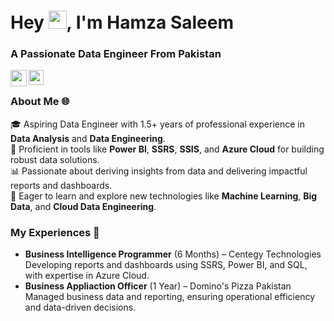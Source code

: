 <h1>Hey <img src="https://github.com/TheDudeThatCode/TheDudeThatCode/blob/master/Assets/Hi.gif" width="29px" height= "29">, I'm Hamza Saleem </h1>
<h3>A Passionate Data Engineer From Pakistan</h3>

<a href="mailto:hamza.saleem141@outlook.com" target="_blank" rel="noopener noreferrer">
  <img align="left" width="26px" src="https://cdn-icons-png.flaticon.com/512/732/732223.png" />
</a>
<a href="https://www.linkedin.com/in/hamza-Saleem-03557b216/" target="_blank" rel="noopener noreferrer">
  <img align="left" width="24px" src="https://cdn2.iconfinder.com/data/icons/social-media-2285/512/1_Linkedin_unofficial_colored_svg-256.png"  />
</a>
<br />

### About Me 🌐

🎓 Aspiring Data Engineer with 1.5+ years of professional experience in **Data Analysis** and **Data Engineering**. <br />
🔨 Proficient in tools like **Power BI**, **SSRS**, **SSIS**, and **Azure Cloud** for building robust data solutions.<br />
📊 Passionate about deriving insights from data and delivering impactful reports and dashboards.<br />
🌟 Eager to learn and explore new technologies like **Machine Learning**, **Big Data**, and **Cloud Data Engineering**.<br />

### My Experiences 💼

- **Business Intelligence Programmer** (6 Months) – Centegy Technologies <br />
    Developing reports and dashboards using SSRS, Power BI, and SQL, with expertise in Azure Cloud.
- **Business Appliaction Officer** (1 Year) – Domino's Pizza Pakistan <br />
    Managed business data and reporting, ensuring operational efficiency and data-driven decisions.

<!--
**HamzaSaleem001/HamzaSaleem001** is a ✨ _special_ ✨ repository because its `README.md` (this file) appears on your GitHub profile.

Here are some ideas to get you started:

- 🔭 I’m currently working on ...
- 🌱 I’m currently learning ...
- 👯 I’m looking to collaborate on ...
- 🤔 I’m looking for help with ...
- 💬 Ask me about ...
- 📫 How to reach me: ...
- 😄 Pronouns: ...
- ⚡ Fun fact: ...
-->
